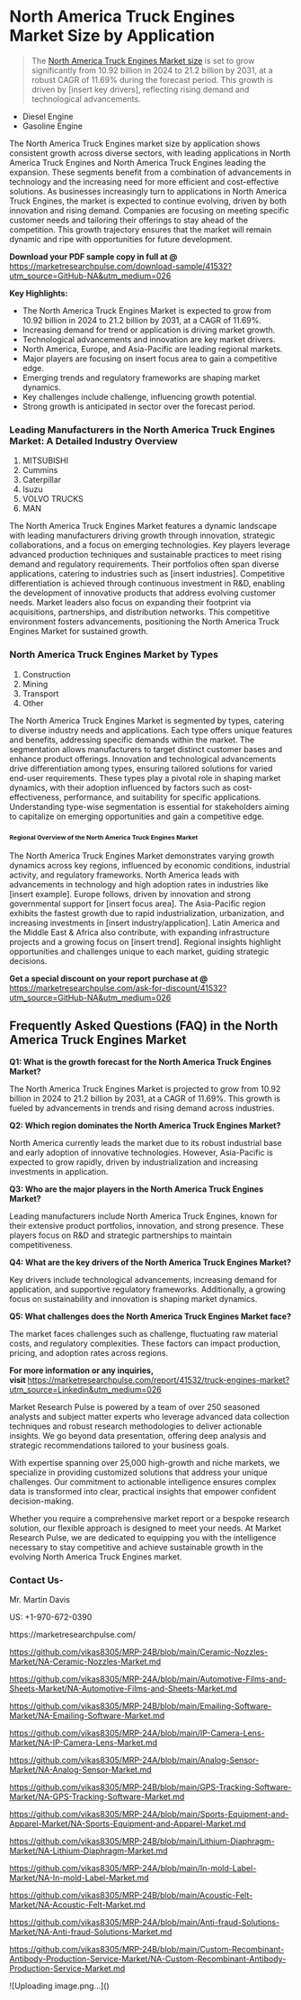 <h1>North America Truck Engines Market&nbsp;Size by Application</h1><blockquote><p>The <a href="https://marketresearchpulse.com/download-sample/41532?utm_source=GitHub-NA&amp;utm_medium=026">North America Truck Engines Market size</a> is set to grow significantly from 10.92 billion in 2024 to 21.2 billion by 2031, at a robust CAGR of 11.69% during the forecast period. This growth is driven by [insert key drivers], reflecting rising demand and technological advancements.</p></blockquote><ul><li>Diesel Engine <li> Gasoline Engine</li></ul><p>The North America Truck Engines market size by application shows consistent growth across diverse sectors, with leading applications in North America Truck Engines and North America Truck Engines leading the expansion. These segments benefit from a combination of advancements in technology and the increasing need for more efficient and cost-effective solutions. As businesses increasingly turn to applications in North America Truck Engines, the market is expected to continue evolving, driven by both innovation and rising demand. Companies are focusing on meeting specific customer needs and tailoring their offerings to stay ahead of the competition. This growth trajectory ensures that the market will remain dynamic and ripe with opportunities for future development.</p><p><strong>Download your PDF sample copy in full at @ </strong><a href="https://marketresearchpulse.com/download-sample/41532?utm_source=GitHub-NA&amp;utm_medium=026">https://marketresearchpulse.com/download-sample/41532?utm_source=GitHub-NA&amp;utm_medium=026</a></p><p><strong>Key Highlights: </strong></p><ul><li>The North America Truck Engines Market is expected to grow from 10.92 billion in 2024 to 21.2 billion by 2031, at a CAGR of 11.69%.</li><li>Increasing demand for trend or application is driving market growth.</li><li>Technological advancements and innovation are key market drivers.</li><li>North America, Europe, and Asia-Pacific are leading regional markets.</li><li>Major players are focusing on insert focus area to gain a competitive edge.</li><li>Emerging trends and regulatory frameworks are shaping market dynamics.</li><li>Key challenges include challenge, influencing growth potential.</li><li>Strong growth is anticipated in sector over the forecast period.</li></ul><h3>Leading Manufacturers in the North America Truck Engines Market: A Detailed Industry Overview</h3><ol><li>MITSUBISHI</li><li>Cummins</li><li>Caterpillar</li><li>Isuzu</li><li>VOLVO TRUCKS</li><li>MAN</li></ol><div class="flex max-w-full flex-col flex-grow"><div class="min-h-8 text-message flex w-full flex-col items-end gap-2 whitespace-normal break-words [.text-message+&amp;]:mt-5" dir="auto" data-message-author-role="assistant" data-message-id="fd8432e4-4910-450d-b182-61b7bfb0a01f" data-message-model-slug="gpt-4o"><div class="flex w-full flex-col gap-1 empty:hidden first:pt-[3px]"><div class="markdown prose w-full break-words dark:prose-invert light"><p>The North America Truck Engines Market features a dynamic landscape with leading manufacturers driving growth through innovation, strategic collaborations, and a focus on emerging technologies. Key players leverage advanced production techniques and sustainable practices to meet rising demand and regulatory requirements. Their portfolios often span diverse applications, catering to industries such as [insert industries]. Competitive differentiation is achieved through continuous investment in R&amp;D, enabling the development of innovative products that address evolving customer needs. Market leaders also focus on expanding their footprint via acquisitions, partnerships, and distribution networks. This competitive environment fosters advancements, positioning the North America Truck Engines Market for sustained growth.</p></div></div></div></div><h3>North America Truck Engines Market by Types</h3><ol><li>Construction <li> Mining <li> Transport <li> Other</li></ol><div class="flex max-w-full flex-col flex-grow"><div class="min-h-8 text-message flex w-full flex-col items-end gap-2 whitespace-normal break-words [.text-message+&amp;]:mt-5" dir="auto" data-message-author-role="assistant" data-message-id="084470be-0bb7-4664-bddf-5156b4f41249" data-message-model-slug="gpt-4o-mini"><div class="flex w-full flex-col gap-1 empty:hidden first:pt-[3px]"><div class="markdown prose w-full break-words dark:prose-invert light"><p>The North America Truck Engines Market is segmented by types, catering to diverse industry needs and applications. Each type offers unique features and benefits, addressing specific demands within the market. The segmentation allows manufacturers to target distinct customer bases and enhance product offerings. Innovation and technological advancements drive differentiation among types, ensuring tailored solutions for varied end-user requirements. These types play a pivotal role in shaping market dynamics, with their adoption influenced by factors such as cost-effectiveness, performance, and suitability for specific applications. Understanding type-wise segmentation is essential for stakeholders aiming to capitalize on emerging opportunities and gain a competitive edge.</p></div></div></div></div><h3><span style="font-size: 11px;">Regional Overview of the North America Truck Engines Market</span></h3><div class="flex max-w-full flex-col flex-grow"><div class="min-h-8 text-message flex w-full flex-col items-end gap-2 whitespace-normal break-words [.text-message+&amp;]:mt-5" dir="auto" data-message-author-role="assistant" data-message-id="e9038762-ce64-4e30-91c9-9bd413514231" data-message-model-slug="gpt-4o-mini"><div class="flex w-full flex-col gap-1 empty:hidden first:pt-[3px]"><div class="markdown prose w-full break-words dark:prose-invert light"><p>The North America Truck Engines Market demonstrates varying growth dynamics across key regions, influenced by economic conditions, industrial activity, and regulatory frameworks. North America leads with advancements in technology and high adoption rates in industries like [insert example]. Europe follows, driven by innovation and strong governmental support for [insert focus area]. The Asia-Pacific region exhibits the fastest growth due to rapid industrialization, urbanization, and increasing investments in [insert industry/application]. Latin America and the Middle East &amp; Africa also contribute, with expanding infrastructure projects and a growing focus on [insert trend]. Regional insights highlight opportunities and challenges unique to each market, guiding strategic decisions.</p></div></div></div></div><p><strong>Get a special discount on your report purchase at @ </strong><a href="https://marketresearchpulse.com/ask-for-discount/41532?utm_source=GitHub-NA&amp;utm_medium=026">https://marketresearchpulse.com/ask-for-discount/41532?utm_source=GitHub-NA&amp;utm_medium=026</a></p><h2>Frequently Asked Questions (FAQ) in the North America Truck Engines Market</h2><p><strong>Q1: What is the growth forecast for the North America Truck Engines Market?</strong></p><p>The North America Truck Engines Market is projected to grow from 10.92 billion in 2024 to 21.2 billion by 2031, at a CAGR of 11.69%. This growth is fueled by advancements in trends and rising demand across industries.</p><p><strong>Q2: Which region dominates the North America Truck Engines Market?</strong></p><p>North America currently leads the market due to its robust industrial base and early adoption of innovative technologies. However, Asia-Pacific is expected to grow rapidly, driven by industrialization and increasing investments in application.</p><p><strong>Q3: Who are the major players in the North America Truck Engines Market?</strong></p><p>Leading manufacturers include North America Truck Engines, known for their extensive product portfolios, innovation, and strong presence. These players focus on R&amp;D and strategic partnerships to maintain competitiveness.</p><p><strong>Q4: What are the key drivers of the North America Truck Engines Market?</strong></p><p>Key drivers include technological advancements, increasing demand for application, and supportive regulatory frameworks. Additionally, a growing focus on sustainability and innovation is shaping market dynamics.</p><p><strong>Q5: What challenges does the North America Truck Engines Market face?</strong></p><p>The market faces challenges such as challenge, fluctuating raw material costs, and regulatory complexities. These factors can impact production, pricing, and adoption rates across regions.</p><p><strong>For more information or any inquiries, visit&nbsp;</strong><a href="https://marketresearchpulse.com/report/41532/truck-engines-market?utm_source=Linkedin&utm_medium=026">https://marketresearchpulse.com/report/41532/truck-engines-market?utm_source=Linkedin&utm_medium=026</a></p><p>Market Research Pulse is powered by a team of over 250 seasoned analysts and subject matter experts who leverage advanced data collection techniques and robust research methodologies to deliver actionable insights. We go beyond data presentation, offering deep analysis and strategic recommendations tailored to your business goals.</p><p>With expertise spanning over 25,000 high-growth and niche markets, we specialize in providing customized solutions that address your unique challenges. Our commitment to actionable intelligence ensures complex data is transformed into clear, practical insights that empower confident decision-making.</p><p>Whether you require a comprehensive market report or a bespoke research solution, our flexible approach is designed to meet your needs. At Market Research Pulse, we are dedicated to equipping you with the intelligence necessary to stay competitive and achieve sustainable growth in the evolving North America Truck Engines market.</p><h3><strong>Contact Us-</strong></h3><p>Mr. Martin Davis</p><p>US: +1-970-672-0390</p><p>https://marketresearchpulse.com/</p><p><a href="https://github.com/vikas8305/MRP-24B/blob/main/Ceramic-Nozzles-Market/NA-Ceramic-Nozzles-Market.md">https://github.com/vikas8305/MRP-24B/blob/main/Ceramic-Nozzles-Market/NA-Ceramic-Nozzles-Market.md</a></p><p><a href="https://github.com/vikas8305/MRP-24A/blob/main/Automotive-Films-and-Sheets-Market/NA-Automotive-Films-and-Sheets-Market.md">https://github.com/vikas8305/MRP-24A/blob/main/Automotive-Films-and-Sheets-Market/NA-Automotive-Films-and-Sheets-Market.md</a></p><p><a href="https://github.com/vikas8305/MRP-24B/blob/main/Emailing-Software-Market/NA-Emailing-Software-Market.md">https://github.com/vikas8305/MRP-24B/blob/main/Emailing-Software-Market/NA-Emailing-Software-Market.md</a></p><p><a href="https://github.com/vikas8305/MRP-24A/blob/main/IP-Camera-Lens-Market/NA-IP-Camera-Lens-Market.md">https://github.com/vikas8305/MRP-24A/blob/main/IP-Camera-Lens-Market/NA-IP-Camera-Lens-Market.md</a></p><p><a href="https://github.com/vikas8305/MRP-24A/blob/main/Analog-Sensor-Market/NA-Analog-Sensor-Market.md">https://github.com/vikas8305/MRP-24A/blob/main/Analog-Sensor-Market/NA-Analog-Sensor-Market.md</a></p><p><a href="https://github.com/vikas8305/MRP-24B/blob/main/GPS-Tracking-Software-Market/NA-GPS-Tracking-Software-Market.md">https://github.com/vikas8305/MRP-24B/blob/main/GPS-Tracking-Software-Market/NA-GPS-Tracking-Software-Market.md</a></p><p><a href="https://github.com/vikas8305/MRP-24A/blob/main/Sports-Equipment-and-Apparel-Market/NA-Sports-Equipment-and-Apparel-Market.md">https://github.com/vikas8305/MRP-24A/blob/main/Sports-Equipment-and-Apparel-Market/NA-Sports-Equipment-and-Apparel-Market.md</a></p><p><a href="https://github.com/vikas8305/MRP-24B/blob/main/Lithium-Diaphragm-Market/NA-Lithium-Diaphragm-Market.md">https://github.com/vikas8305/MRP-24B/blob/main/Lithium-Diaphragm-Market/NA-Lithium-Diaphragm-Market.md</a></p><p><a href="https://github.com/vikas8305/MRP-24A/blob/main/In-mold-Label-Market/NA-In-mold-Label-Market.md">https://github.com/vikas8305/MRP-24A/blob/main/In-mold-Label-Market/NA-In-mold-Label-Market.md</a></p><p><a href="https://github.com/vikas8305/MRP-24B/blob/main/Acoustic-Felt-Market/NA-Acoustic-Felt-Market.md">https://github.com/vikas8305/MRP-24B/blob/main/Acoustic-Felt-Market/NA-Acoustic-Felt-Market.md</a></p><p><a href="https://github.com/vikas8305/MRP-24A/blob/main/Anti-fraud-Solutions-Market/NA-Anti-fraud-Solutions-Market.md">https://github.com/vikas8305/MRP-24A/blob/main/Anti-fraud-Solutions-Market/NA-Anti-fraud-Solutions-Market.md</a></p><p><a href="https://github.com/vikas8305/MRP-24B/blob/main/Custom-Recombinant-Antibody-Production-Service-Market/NA-Custom-Recombinant-Antibody-Production-Service-Market.md">https://github.com/vikas8305/MRP-24B/blob/main/Custom-Recombinant-Antibody-Production-Service-Market/NA-Custom-Recombinant-Antibody-Production-Service-Market.md</a></p>
![Uploading image.png…]()
